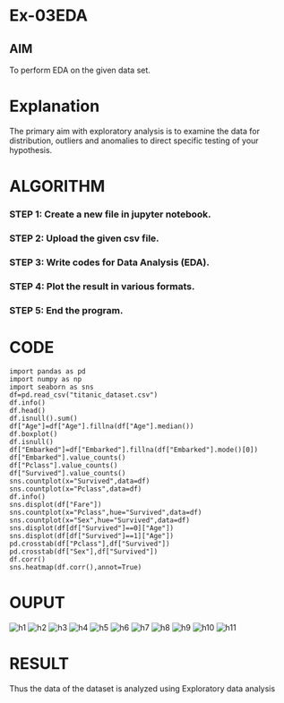# Ex-03EDA

## AIM
To perform EDA on the given data set. 

# Explanation
The primary aim with exploratory analysis is to examine the data for distribution, outliers and 
anomalies to direct specific testing of your hypothesis.
 

# ALGORITHM
### STEP 1: Create a new file in jupyter notebook.
### STEP 2: Upload the given csv file.
### STEP 3: Write codes for Data Analysis (EDA).
### STEP 4: Plot the result in various formats.
### STEP 5: End the program.

# CODE
```
import pandas as pd
import numpy as np
import seaborn as sns
df=pd.read_csv("titanic_dataset.csv")
df.info()
df.head()
df.isnull().sum()
df["Age"]=df["Age"].fillna(df["Age"].median())
df.boxplot()
df.isnull()
df["Embarked"]=df["Embarked"].fillna(df["Embarked"].mode()[0])
df["Embarked"].value_counts()
df["Pclass"].value_counts()
df["Survived"].value_counts()
sns.countplot(x="Survived",data=df)
sns.countplot(x="Pclass",data=df)
df.info()
sns.displot(df["Fare"])
sns.countplot(x="Pclass",hue="Survived",data=df)
sns.countplot(x="Sex",hue="Survived",data=df)
sns.displot(df[df["Survived"]==0]["Age"])
sns.displot(df[df["Survived"]==1]["Age"])
pd.crosstab(df["Pclass"],df["Survived"])
pd.crosstab(df["Sex"],df["Survived"])
df.corr()
sns.heatmap(df.corr(),annot=True)
```
# OUPUT
![h1](https://user-images.githubusercontent.com/94219582/162116231-439fc740-3b1d-491d-8566-c14252f889c9.PNG)
![h2](https://user-images.githubusercontent.com/94219582/162116251-471692d0-140f-4811-8c1a-7474557f441f.PNG)
![h3](https://user-images.githubusercontent.com/94219582/162116265-fa4a7e54-e147-49d3-b51e-e0fbdc24c293.PNG)
![h4](https://user-images.githubusercontent.com/94219582/162116277-657e465e-df92-438f-b6e9-415989e0933e.PNG)
![h5](https://user-images.githubusercontent.com/94219582/162116301-9e761460-b6be-40be-8781-0eb4fe375b43.PNG)
![h6](https://user-images.githubusercontent.com/94219582/162116316-8ca261c1-8d27-46d3-a5d1-7a88b776a532.PNG)
![h7](https://user-images.githubusercontent.com/94219582/162116329-bb4eb758-9076-468b-8f8b-419ed377f2e7.PNG)
![h8](https://user-images.githubusercontent.com/94219582/162116351-910b0c88-2aee-499f-8a2e-db3b8dbbf3d9.PNG)
![h9](https://user-images.githubusercontent.com/94219582/162116363-b2f4d246-2b54-4e29-8014-8f5693059e91.PNG)
![h10](https://user-images.githubusercontent.com/94219582/162116382-8f0ff806-6464-4493-85de-e35dfefd9d8b.PNG)
![h11](https://user-images.githubusercontent.com/94219582/162116398-9382517f-44df-44ed-9bc9-fb3860155985.PNG)
# RESULT
Thus the data of the dataset is analyzed using Exploratory data analysis


